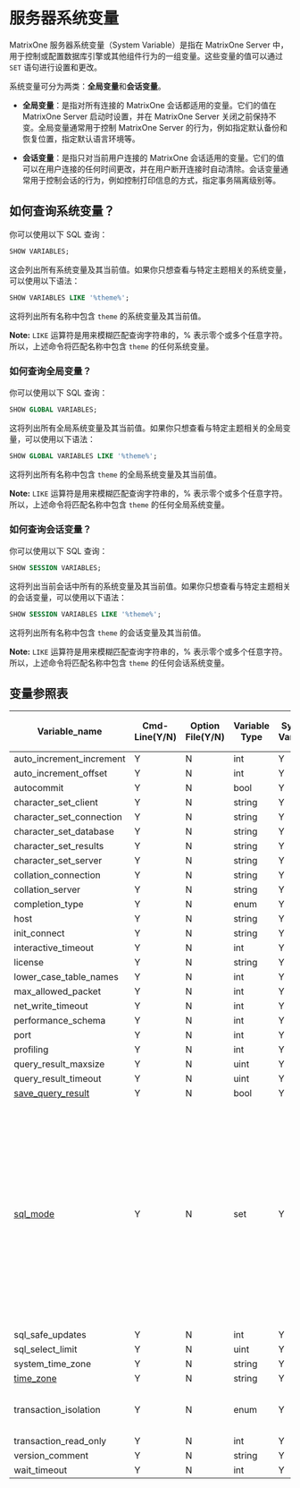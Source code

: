 # 服务器系统变量

MatrixOne 服务器系统变量（System Variable）是指在 MatrixOne Server 中，用于控制或配置数据库引擎或其他组件行为的一组变量。这些变量的值可以通过 `SET` 语句进行设置和更改。

系统变量可分为两类：**全局变量**和**会话变量**。

- **全局变量**：是指对所有连接的 MatrixOne 会话都适用的变量。它们的值在 MatrixOne Server 启动时设置，并在 MatrixOne Server 关闭之前保持不变。全局变量通常用于控制 MatrixOne Server 的行为，例如指定默认备份和恢复位置，指定默认语言环境等。

- **会话变量**：是指只对当前用户连接的 MatrixOne 会话适用的变量。它们的值可以在用户连接的任何时间更改，并在用户断开连接时自动清除。会话变量通常用于控制会话的行为，例如控制打印信息的方式，指定事务隔离级别等。

## 如何查询系统变量？

你可以使用以下 SQL 查询：

```sql
SHOW VARIABLES;
```

这会列出所有系统变量及其当前值。如果你只想查看与特定主题相关的系统变量，可以使用以下语法：

```sql
SHOW VARIABLES LIKE '%theme%';
```

这将列出所有名称中包含 `theme` 的系统变量及其当前值。

__Note:__ `LIKE` 运算符是用来模糊匹配查询字符串的，% 表示零个或多个任意字符。所以，上述命令将匹配名称中包含 `theme` 的任何系统变量。

### 如何查询全局变量？

你可以使用以下 SQL 查询：

```sql
SHOW GLOBAL VARIABLES;
```

这将列出所有全局系统变量及其当前值。如果你只想查看与特定主题相关的全局变量，可以使用以下语法：

```sql
SHOW GLOBAL VARIABLES LIKE '%theme%';
```

这将列出所有名称中包含 `theme` 的全局系统变量及其当前值。

__Note:__ `LIKE` 运算符是用来模糊匹配查询字符串的，% 表示零个或多个任意字符。所以，上述命令将匹配名称中包含 `theme` 的任何全局系统变量。

### 如何查询会话变量？

你可以使用以下 SQL 查询：

```sql
SHOW SESSION VARIABLES;
```

这将列出当前会话中所有的系统变量及其当前值。如果你只想查看与特定主题相关的会话变量，可以使用以下语法：

```sql
SHOW SESSION VARIABLES LIKE '%theme%';
```

这将列出所有名称中包含 `theme` 的会话变量及其当前值。

__Note:__ `LIKE` 运算符是用来模糊匹配查询字符串的，% 表示零个或多个任意字符。所以，上述命令将匹配名称中包含 `theme` 的任何会话系统变量。

## 变量参照表

| Variable_name | Cmd-Line(Y/N) | Option File(Y/N) | Variable Type | System Var(Y/N) | Var Scope(Global、Both/ Session) | Dynamic(Y/N) | Default Value | Optional value |
| --- | --- | --- | --- | --- | --- | --- | --- | --- |
| auto_increment_increment | Y | N | int | Y | Both | Y | 1 | 1-65535 |
| auto_increment_offset | Y | N | int | Y | Both | Y | 1 | 1-65535 |
| autocommit | Y | N | bool | Y | Both | Y | TRUE | FALSE |
| character_set_client | Y | N | string | Y | Both | Y | "utf8mb4" |  |
| character_set_connection | Y | N | string | Y | Both | Y | "utf8mb4" |  |
| character_set_database | Y | N | string | Y | Both | Y | "utf8mb4" |  |
| character_set_results | Y | N | string | Y | Both | Y | "utf8mb4" |  |
| character_set_server | Y | N | string | Y | Both | Y | "utf8mb4" |  |
| collation_connection | Y | N | string | Y | Both | Y | "default" |  |
| collation_server | Y | N | string | Y | Both | Y | "utf8mb4_bin" |  |
| completion_type | Y | N | enum | Y | Both | Y | "NO_CHAIN" | "NO_CHAIN","CHAIN", "RELEASE" |
| host | Y | N | string | Y | Both | N | "0.0.0.0" |  |
| init_connect | Y | N | string | Y | Both | Y | "" |  |
| interactive_timeout | Y | N | int | Y | Both | Y | 28800 | 1-31536000 |
| license | Y | N | string | Y | Both | N | "APACHE" |  |
| lower_case_table_names | Y | N | int | Y | Both | N | 1 | 0-2 |
| max_allowed_packet | Y | N | int | Y | Both | Y | 16777216 | 1024-1073741824 |
| net_write_timeout | Y | N | int | Y | Both | Y | 60 | 1-31536000 |
| performance_schema | Y | N | int | Y | Both | Y | 0 | 0-1 |
| port | Y | N | int | Y | Both | N | 6001 | 0-65535 |
| profiling | Y | N | int | Y | Both | Y | 0 | 0-1 |
| query_result_maxsize | Y | N | uint | Y | Both | Y | 100 | 0-18446744073709551615 |
| query_result_timeout | Y | N | uint | Y | Both | Y | 24 | 0-18446744073709551615 |
| [save_query_result](save_query_result.md) | Y | N | bool | Y | Both | Y | FALSE | TRUE |
| [sql_mode](sql-mode.md) | Y | N | set | Y | Both | Y | "ONLY_FULL_GROUP_BY,<br>STRICT_TRANS_TABLES,<br>NO_ZERO_IN_DATE,<br>NO_ZERO_DATE,<br>ERROR_FOR_DIVISION_BY_ZERO,<br>NO_ENGINE_SUBSTITUTION" | "ANSI", "TRADITIONAL", "ALLOW_INVALID_DATES", "ANSI_QUOTES", "ERROR_FOR_DIVISION_BY_ZERO", "HIGH_NOT_PRECEDENCE", "IGNORE_SPACE", "NO_AUTO_VALUE_ON_ZERO", "NO_BACKSLASH_ESCAPES", "NO_DIR_IN_CREATE", "NO_ENGINE_SUBSTITUTION", "NO_UNSIGNED_SUBTRACTION", "NO_ZERO_DATE", "NO_ZERO_IN_DATE", "ONLY_FULL_GROUP_BY", "PAD_CHAR_TO_FULL_LENGTH", "PIPES_AS_CONCAT", "REAL_AS_FLOAT", "STRICT_ALL_TABLES", "STRICT_TRANS_TABLES", "TIME_TRUNCATE_FRACTIONAL" |
| sql_safe_updates | Y | N | int | Y | Both | Y | 0 | 0-1 |
| sql_select_limit | Y | N | uint | Y | Both | Y | 18446744073709551615 |  0-18446744073709551615 |
| system_time_zone | Y | N | string | Y | Both | N | "" |  |
| [time_zone](timezone.md) | Y | N | string | Y | Both | N | "SYSTEM" |  |
| transaction_isolation | Y | N | enum | Y | Both | Y | "REPEATABLE-READ" | "READ-UNCOMMITTED", "READ-COMMITTED", "REPEATABLE-READ","REPEATABLE-READ", "SERIALIZABLE" |
| transaction_read_only | Y | N | int | Y | Both | Y | 0 | 0-1 |
| version_comment | Y | N | string | Y | Both | N | "MatrixOne" |  |
| wait_timeout | Y | N | int | Y | Both | Y | 28800 |  1-2147483 |
